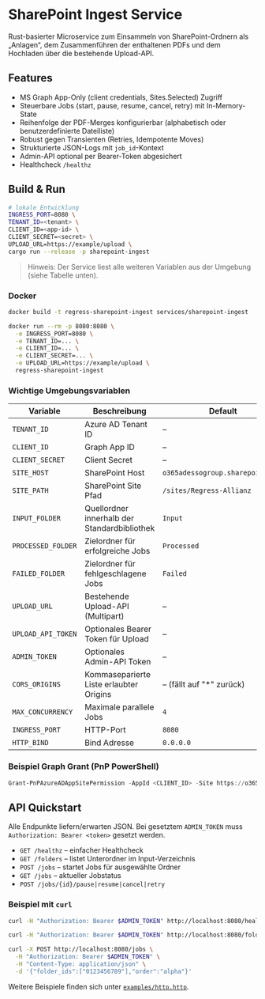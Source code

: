 # SharePoint Ingest Service

Rust-basierter Microservice zum Einsammeln von SharePoint-Ordnern als „Anlagen“, dem Zusammenführen der enthaltenen PDFs und dem Hochladen über die bestehende Upload-API.

## Features

- MS Graph App-Only (client credentials, Sites.Selected) Zugriff
- Steuerbare Jobs (start, pause, resume, cancel, retry) mit In-Memory-State
- Reihenfolge der PDF-Merges konfigurierbar (alphabetisch oder benutzerdefinierte Dateiliste)
- Robust gegen Transienten (Retries, Idempotente Moves)
- Strukturierte JSON-Logs mit `job_id`-Kontext
- Admin-API optional per Bearer-Token abgesichert
- Healthcheck `/healthz`

## Build & Run

```bash
# lokale Entwicklung
INGRESS_PORT=8080 \
TENANT_ID=<tenant> \
CLIENT_ID=<app-id> \
CLIENT_SECRET=<secret> \
UPLOAD_URL=https://example/upload \
cargo run --release -p sharepoint-ingest
```

> Hinweis: Der Service liest alle weiteren Variablen aus der Umgebung (siehe Tabelle unten).

### Docker

```bash
docker build -t regress-sharepoint-ingest services/sharepoint-ingest

docker run --rm -p 8080:8080 \
  -e INGRESS_PORT=8080 \
  -e TENANT_ID=... \
  -e CLIENT_ID=... \
  -e CLIENT_SECRET=... \
  -e UPLOAD_URL=https://example/upload \
  regress-sharepoint-ingest
```

### Wichtige Umgebungsvariablen

| Variable | Beschreibung | Default |
| --- | --- | --- |
| `TENANT_ID` | Azure AD Tenant ID | – |
| `CLIENT_ID` | Graph App ID | – |
| `CLIENT_SECRET` | Client Secret | – |
| `SITE_HOST` | SharePoint Host | `o365adessogroup.sharepoint.com` |
| `SITE_PATH` | SharePoint Site Pfad | `/sites/Regress-Allianz` |
| `INPUT_FOLDER` | Quellordner innerhalb der Standardbibliothek | `Input` |
| `PROCESSED_FOLDER` | Zielordner für erfolgreiche Jobs | `Processed` |
| `FAILED_FOLDER` | Zielordner für fehlgeschlagene Jobs | `Failed` |
| `UPLOAD_URL` | Bestehende Upload-API (Multipart) | – |
| `UPLOAD_API_TOKEN` | Optionales Bearer Token für Upload | – |
| `ADMIN_TOKEN` | Optionales Admin-API Token | – |
| `CORS_ORIGINS` | Kommaseparierte Liste erlaubter Origins | – (fällt auf "*" zurück) |
| `MAX_CONCURRENCY` | Maximale parallele Jobs | `4` |
| `INGRESS_PORT` | HTTP-Port | `8080` |
| `HTTP_BIND` | Bind Adresse | `0.0.0.0` |

### Beispiel Graph Grant (PnP PowerShell)

```powershell
Grant-PnPAzureADAppSitePermission -AppId <CLIENT_ID> -Site https://o365adessogroup.sharepoint.com/sites/Regress-Allianz -Permissions Write
```

## API Quickstart

Alle Endpunkte liefern/erwarten JSON. Bei gesetztem `ADMIN_TOKEN` muss `Authorization: Bearer <token>` gesetzt werden.

- `GET /healthz` – einfacher Healthcheck
- `GET /folders` – listet Unterordner im Input-Verzeichnis
- `POST /jobs` – startet Jobs für ausgewählte Ordner
- `GET /jobs` – aktueller Jobstatus
- `POST /jobs/{id}/pause|resume|cancel|retry`

### Beispiel mit `curl`

```bash
curl -H "Authorization: Bearer $ADMIN_TOKEN" http://localhost:8080/healthz

curl -H "Authorization: Bearer $ADMIN_TOKEN" http://localhost:8080/folders

curl -X POST http://localhost:8080/jobs \
  -H "Authorization: Bearer $ADMIN_TOKEN" \
  -H "Content-Type: application/json" \
  -d '{"folder_ids":["0123456789"],"order":"alpha"}'
```

Weitere Beispiele finden sich unter [`examples/http.http`](./examples/http.http).
